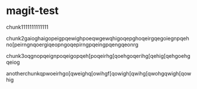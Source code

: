 # magit-test

chunk1111111111111

chunk2gaioghaigopeigpqewighpoeqwgewqhigoqepghoqeirgqegoiegnpqehno[peirngnqoergiqeopngoqepirngpqeingpqengqeonrg

chunk3oqgnopqeignpoqeigopqeh[poqeirhg[qoehgoqerihg[qehig[qehgoehgqeiog

anotherchunkqpwoeirhgo[qweighq[owihgf[qowigh[qwihg[qwohgqwigh[qowhig
